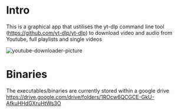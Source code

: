 # Intro

This is a graphical app that ustilises the yt-dlp command line tool (https://github.com/yt-dlp/yt-dlp) to download video and audio from Youtube, full playlists and single videos

![youtube-downloader-picture](https://github.com/user-attachments/assets/cd05f173-fb38-41c8-85a9-1a84efca5a5f)

# Binaries

The executables/binaries are currently stored within a google drive https://drive.google.com/drive/folders/1ROcw6QCGCE-GkU-AfkuHHdGXruHtWs3O
